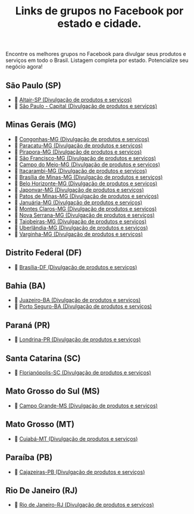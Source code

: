 <header>
    <h1>Links de grupos no Facebook por estado e cidade.</h1>
</header>
<p>Encontre os melhores grupos no Facebook para divulgar seus produtos e serviços em todo o Brasil. Listagem completa por estado. Potencialize seu negócio agora!</p>

<section>
  <h2>São Paulo (SP)</h2>
  <ul>
    <li>🔗 <a href="https://www.facebook.com/groups/altairsp/" target="_blank">Altair-SP (Divulgação de produtos e serviços)</a></li>
    <li>🔗 <a href="https://www.facebook.com/groups/saopaulobrazil/" target="_blank">São Paulo - Capital (Divulgação de produtos e serviços)</a></li>
  </ul>
</section>

<section>
  <h2>Minas Gerais (MG)</h2>
  <ul>
    <li>🔗 <a href="https://www.facebook.com/groups/congonhasminasgerais/" target="_blank">Congonhas-MG (Divulgação de produtos e serviços)</a></li>
    <li>🔗 <a href="https://www.facebook.com/groups/paracatubrasil/" target="_blank">Paracatu-MG (Divulgação de produtos e serviços)</a></li>
    <li>🔗 <a href="https://www.facebook.com/groups/piraporaminasgerais/" target="_blank">Pirapora-MG (Divulgação de produtos e serviços)</a></li>
    <li>🔗 <a href="https://www.facebook.com/groups/saofranciscominasgerias/" target="_blank">São Francisco-MG (Divulgação de produtos e serviços)</a></li>
    <li>🔗 <a href="https://www.facebook.com/groups/campodomeiominasgerais/" target="_blank">Campo do Meio-MG (Divulgação de produtos e serviços)</a></li>
    <li>🔗 <a href="https://www.facebook.com/groups/itacarambinortedeminas/" target="_blank">Itacarambi-MG (Divulgação de produtos e serviços)</a></li>
    <li>🔗 <a href="https://www.facebook.com/groups/brasiliademinasmg/" target="_blank">Brasília de Minas-MG (Divulgação de produtos e serviços)</a></li>
    <li>🔗 <a href="https://www.facebook.com/groups/belohorizonteminasgerais/" target="_blank">Belo Horizonte-MG (Divulgação de produtos e serviços)</a></li>
    <li>🔗 <a href="https://www.facebook.com/groups/japonvarmg/" target="_blank">Japonvar-MG (Divulgação de produtos e serviços)</a></li>
    <li>🔗 <a href="https://www.facebook.com/groups/patosdeminasminasgerais/" target="_blank">Patos de Minas-MG (Divulgação de produtos e serviços)</a></li>
    <li>🔗 <a href="https://www.facebook.com/groups/januariaminasgerais/" target="_blank">Januária-MG (Divulgação de produtos e serviços)</a></li>
    <li>🔗 <a href="https://www.facebook.com/groups/montesclarosnortedeminas/" target="_blank">Montes Claros-MG (Divulgação de produtos e serviços)</a></li>
    <li>🔗 <a href="https://www.facebook.com/groups/novaserranamg/" target="_blank">Nova Serrana-MG (Divulgação de produtos e serviços)</a></li>
    <li>🔗 <a href="https://www.facebook.com/groups/taiobeirasmgbrasil" target="_blank">Taiobeiras-MG (Divulgação de produtos e serviços)</a></li>
    <li>🔗 <a href="https://www.facebook.com/groups/uberlandiamgbrasil/" target="_blank">Uberlândia-MG (Divulgação de produtos e serviços)</a></li>
    <li>🔗 <a href="https://www.facebook.com/groups/varginhamgbrasil/" target="_blank">Varginha-MG (Divulgação de produtos e serviços)</a></li>
  </ul>
</section>

<section>
  <h2>Distrito Federal (DF)</h2>
  <ul>
    <li>🔗 <a href="https://www.facebook.com/groups/brasiliadfbrasil/" target="_blank">Brasília-DF (Divulgação de produtos e serviços)</a></li>
  </ul>
</section>

<section>
  <h2>Bahia (BA)</h2>
  <ul>
    <li>🔗 <a href="https://www.facebook.com/groups/juazeirobahiabrasil/" target="_blank">Juazeiro-BA (Divulgação de produtos e serviços)</a></li>
    <li>🔗 <a href="https://www.facebook.com/groups/portosegurobrasil/" target="_blank">Porto Seguro-BA (Divulgação de produtos e serviços)</a></li>
  </ul>
</section>

<section>
  <h2>Paraná (PR)</h2>
  <ul>
    <li>🔗 <a href="https://www.facebook.com/groups/londrinaparanabrasil/" target="_blank">Londrina-PR (Divulgação de produtos e serviços)</a></li>
  </ul>
</section>

<section>
  <h2>Santa Catarina (SC)</h2>
  <ul>
    <li>🔗 <a href="https://www.facebook.com/groups/florianopolissantacatarina/" target="_blank">Florianópolis-SC (Divulgação de produtos e serviços)</a></li>
  </ul>
</section>

<section>
  <h2>Mato Grosso do Sul (MS)</h2>
  <ul>
    <li>🔗 <a href="https://www.facebook.com/groups/campograndematogrossosul/" target="_blank">Campo Grande-MS (Divulgação de produtos e serviços)</a></li>
  </ul>
</section>

<section>
  <h2>Mato Grosso (MT)</h2>
  <ul>
    <li>🔗 <a href="https://www.facebook.com/groups/cuiababrasil/" target="_blank">Cuiabá-MT (Divulgação de produtos e serviços)</a></li>
  </ul>
</section>

<section>
  <h2>Paraíba (PB)</h2>
  <ul>
    <li>🔗 <a href="https://www.facebook.com/groups/cajazeirasparaiba/" target="_blank">Cajazeiras-PB (Divulgação de produtos e serviços)</a></li>
  </ul>
</section>

<section>
  <h2>Rio De Janeiro (RJ)</h2>
  <ul>
    <li>🔗 <a href="https://www.facebook.com/groups/riodejaneirobrasil/" target="_blank">Rio de Janeiro-RJ (Divulgação de produtos e serviços)</a></li>
  </ul>
</section>
